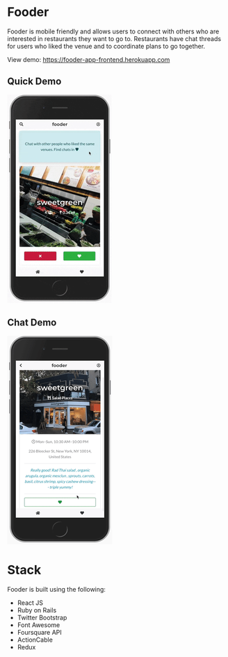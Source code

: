 # Fooder

Fooder is mobile friendly and allows users to connect with others who are interested in restaurants they want to go to. Restaurants have chat threads for users who liked the venue and to coordinate plans to go together.

View demo: https://fooder-app-frontend.herokuapp.com

## Quick Demo

![](fooder-demo.gif)

## Chat Demo

![](fooder-chat.gif)

# Stack

Fooder is built using the following:

- React JS
- Ruby on Rails
- Twitter Bootstrap
- Font Awesome
- Foursquare API
- ActionCable
- Redux
